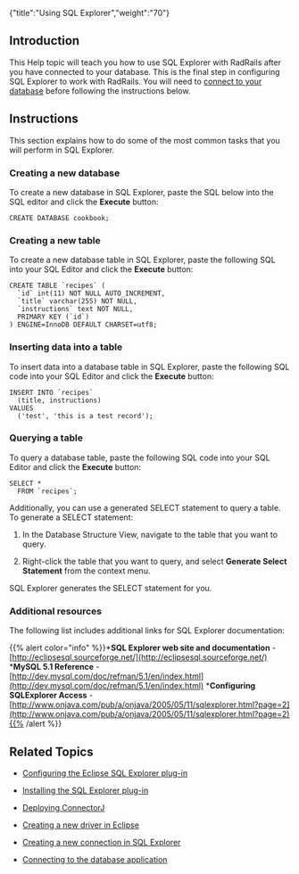 {"title":"Using SQL Explorer","weight":"70"}

## Introduction

This Help topic will teach you how to use SQL Explorer with RadRails after you have connected to your database. This is the final step in configuring SQL Explorer to work with RadRails. You will need to [connect to your database](/docs/appc/Axway_Appcelerator_Studio/Axway_Appcelerator_Studio_Guide/Customizing_Studio/3rd_Party_DB_Plugins/Connecting_to_the_database_application/) before following the instructions below.

## Instructions

This section explains how to do some of the most common tasks that you will perform in SQL Explorer.

### Creating a new database

To create a new database in SQL Explorer, paste the SQL below into the SQL editor and click the **Execute** button:

```
CREATE DATABASE cookbook;
```

### Creating a new table

To create a new database table in SQL Explorer, paste the following SQL into your SQL Editor and click the **Execute** button:

```
CREATE TABLE `recipes` (
  `id` int(11) NOT NULL AUTO_INCREMENT,
  `title` varchar(255) NOT NULL,
  `instructions` text NOT NULL,
  PRIMARY KEY (`id`)
) ENGINE=InnoDB DEFAULT CHARSET=utf8;
```

### Inserting data into a table

To insert data into a database table in SQL Explorer, paste the following SQL code into your SQL Editor and click the **Execute** button:

```
INSERT INTO `recipes`
  (title, instructions)
VALUES
  ('test', 'this is a test record');
```

### Querying a table

To query a database table, paste the following SQL code into your SQL Editor and click the **Execute** button:

```
SELECT *
  FROM `recipes`;
```

Additionally, you can use a generated SELECT statement to query a table. To generate a SELECT statement:

1. In the Database Structure View, navigate to the table that you want to query.

2. Right-click the table that you want to query, and select **Generate Select Statement** from the context menu.

SQL Explorer generates the SELECT statement for you.

### Additional resources

The following list includes additional links for SQL Explorer documentation:

{{% alert color="info" %}}\***SQL Explorer web site and documentation** - [http://eclipsesql.sourceforge.net/](http://eclipsesql.sourceforge.net/)
\***MySQL 5.1 Reference** - [http://dev.mysql.com/doc/refman/5.1/en/index.html](http://dev.mysql.com/doc/refman/5.1/en/index.html)
\***Configuring SQLExplorer Access** - [http://www.onjava.com/pub/a/onjava/2005/05/11/sqlexplorer.html?page=2](http://www.onjava.com/pub/a/onjava/2005/05/11/sqlexplorer.html?page=2){{% /alert %}}

## Related Topics

* [Configuring the Eclipse SQL Explorer plug-in](/docs/appc/Axway_Appcelerator_Studio/Axway_Appcelerator_Studio_Guide/Customizing_Studio/3rd_Party_DB_Plugins/Configuring_the_Eclipse_SQL_Explorer_plug-in/)

* [Installing the SQL Explorer plug-in](/docs/appc/Axway_Appcelerator_Studio/Axway_Appcelerator_Studio_Guide/Customizing_Studio/3rd_Party_DB_Plugins/Installing_the_SQL_Explorer_plug-in/)

* [Deploying ConnectorJ](/docs/appc/Axway_Appcelerator_Studio/Axway_Appcelerator_Studio_Guide/Customizing_Studio/3rd_Party_DB_Plugins/Deploying_ConnectorJ/)

* [Creating a new driver in Eclipse](/docs/appc/Axway_Appcelerator_Studio/Axway_Appcelerator_Studio_Guide/Customizing_Studio/3rd_Party_DB_Plugins/Creating_a_new_driver_in_Eclipse/)

* [Creating a new connection in SQL Explorer](/docs/appc/Axway_Appcelerator_Studio/Axway_Appcelerator_Studio_Guide/Customizing_Studio/3rd_Party_DB_Plugins/Creating_a_new_connection_in_SQL_Explorer/)

* [Connecting to the database application](/docs/appc/Axway_Appcelerator_Studio/Axway_Appcelerator_Studio_Guide/Customizing_Studio/3rd_Party_DB_Plugins/Connecting_to_the_database_application/)
